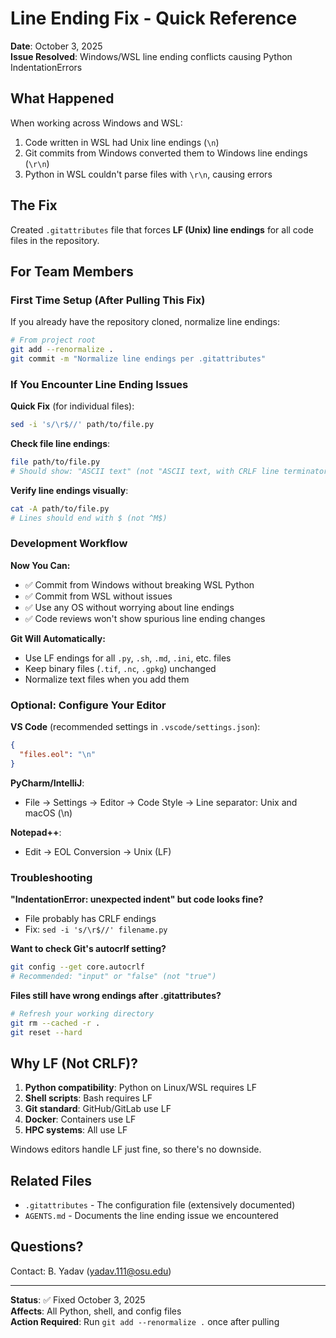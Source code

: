 # Line Ending Fix - Quick Reference

**Date**: October 3, 2025  
**Issue Resolved**: Windows/WSL line ending conflicts causing Python IndentationErrors

## What Happened

When working across Windows and WSL:
1. Code written in WSL had Unix line endings (`\n`)
2. Git commits from Windows converted them to Windows line endings (`\r\n`)
3. Python in WSL couldn't parse files with `\r\n`, causing errors

## The Fix

Created `.gitattributes` file that forces **LF (Unix) line endings** for all code files in the repository.

## For Team Members

### First Time Setup (After Pulling This Fix)

If you already have the repository cloned, normalize line endings:

```bash
# From project root
git add --renormalize .
git commit -m "Normalize line endings per .gitattributes"
```

### If You Encounter Line Ending Issues

**Quick Fix** (for individual files):
```bash
sed -i 's/\r$//' path/to/file.py
```

**Check file line endings**:
```bash
file path/to/file.py
# Should show: "ASCII text" (not "ASCII text, with CRLF line terminators")
```

**Verify line endings visually**:
```bash
cat -A path/to/file.py
# Lines should end with $ (not ^M$)
```

### Development Workflow

**Now You Can:**
- ✅ Commit from Windows without breaking WSL Python
- ✅ Commit from WSL without issues
- ✅ Use any OS without worrying about line endings
- ✅ Code reviews won't show spurious line ending changes

**Git Will Automatically:**
- Use LF endings for all `.py`, `.sh`, `.md`, `.ini`, etc. files
- Keep binary files (`.tif`, `.nc`, `.gpkg`) unchanged
- Normalize text files when you add them

### Optional: Configure Your Editor

**VS Code** (recommended settings in `.vscode/settings.json`):
```json
{
  "files.eol": "\n"
}
```

**PyCharm/IntelliJ**:
- File → Settings → Editor → Code Style → Line separator: Unix and macOS (\n)

**Notepad++**:
- Edit → EOL Conversion → Unix (LF)

### Troubleshooting

**"IndentationError: unexpected indent" but code looks fine?**
- File probably has CRLF endings
- Fix: `sed -i 's/\r$//' filename.py`

**Want to check Git's autocrlf setting?**
```bash
git config --get core.autocrlf
# Recommended: "input" or "false" (not "true")
```

**Files still have wrong endings after .gitattributes?**
```bash
# Refresh your working directory
git rm --cached -r .
git reset --hard
```

## Why LF (Not CRLF)?

1. **Python compatibility**: Python on Linux/WSL requires LF
2. **Shell scripts**: Bash requires LF
3. **Git standard**: GitHub/GitLab use LF
4. **Docker**: Containers use LF
5. **HPC systems**: All use LF

Windows editors handle LF just fine, so there's no downside.

## Related Files

- `.gitattributes` - The configuration file (extensively documented)
- `AGENTS.md` - Documents the line ending issue we encountered

## Questions?

Contact: B. Yadav (yadav.111@osu.edu)

---

**Status**: ✅ Fixed October 3, 2025  
**Affects**: All Python, shell, and config files  
**Action Required**: Run `git add --renormalize .` once after pulling
